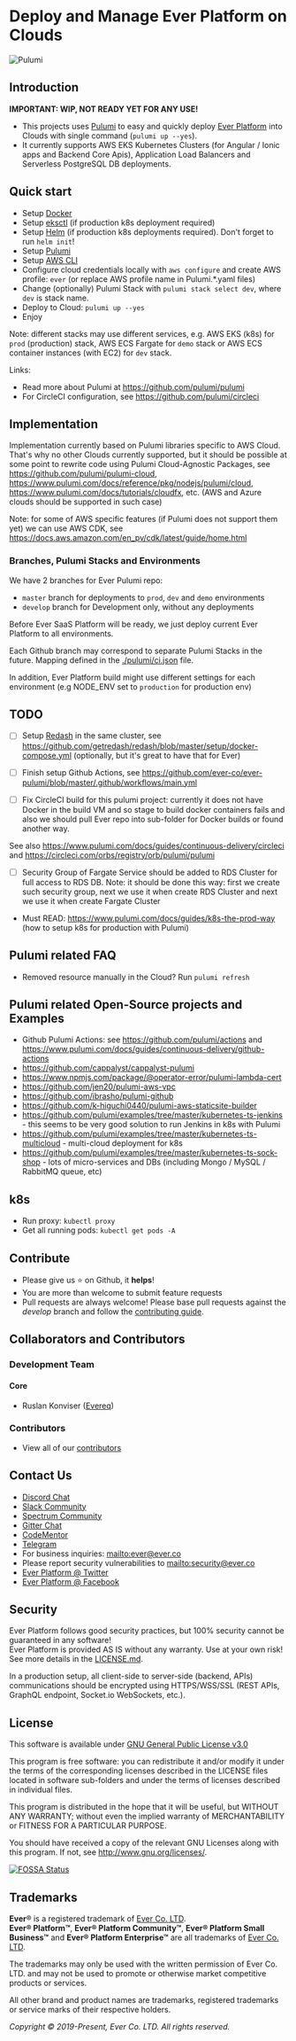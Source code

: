# Deploy and Manage Ever Platform on Clouds

![Pulumi](https://github.com/ever-co/ever-pulumi/workflows/Pulumi/badge.svg?branch=master)

## Introduction

**IMPORTANT: WIP, NOT READY YET FOR ANY USE!**

-   This projects uses [Pulumi](https://www.pulumi.com) to easy and quickly deploy [Ever Platform](https://github.com/ever-co/ever) into Clouds with single command (`pulumi up --yes`).
-   It currently supports AWS EKS Kubernetes Clusters (for Angular / Ionic apps and Backend Core Apis), Application Load Balancers and Serverless PostgreSQL DB deployments.

## Quick start

-   Setup [Docker](https://docs.docker.com/install)
-   Setup [eksctl](https://docs.aws.amazon.com/en_pv/eks/latest/userguide/getting-started-eksctl.html) (if production k8s deployment required)
-   Setup [Helm](https://helm.sh/docs/using_helm/#installing-helm) (if production k8s deployments required). Don't forget to run `helm init`!
-   Setup [Pulumi](https://www.pulumi.com/docs/reference/install)
-   Setup [AWS CLI](https://docs.aws.amazon.com/en_pv/cli/latest/userguide/cli-chap-install.html)
-   Configure cloud credentials locally with `aws configure` and create AWS profile: `ever` (or replace AWS profile name in Pulumi.\*.yaml files)
-   Change (optionally) Pulumi Stack with `pulumi stack select dev`, where `dev` is stack name.
-   Deploy to Cloud: `pulumi up --yes`
-   Enjoy

Note: different stacks may use different services, e.g. AWS EKS (k8s) for `prod` (production) stack, AWS ECS Fargate for `demo` stack or AWS ECS container instances (with EC2) for `dev` stack.

Links:

-   Read more about Pulumi at <https://github.com/pulumi/pulumi>
-   For CircleCI configuration, see <https://github.com/pulumi/circleci>

## Implementation

Implementation currently based on Pulumi libraries specific to AWS Cloud.
That's why no other Clouds currently supported, but it should be possible at some point to rewrite code using Pulumi Cloud-Agnostic Packages,
see <https://github.com/pulumi/pulumi-cloud>, <https://www.pulumi.com/docs/reference/pkg/nodejs/pulumi/cloud>, <https://www.pulumi.com/docs/tutorials/cloudfx>, etc.
(AWS and Azure clouds should be supported in such case)

Note: for some of AWS specific features (if Pulumi does not support them yet) we can use AWS CDK, see <https://docs.aws.amazon.com/en_pv/cdk/latest/guide/home.html>

### Branches, Pulumi Stacks and Environments

We have 2 branches for Ever Pulumi repo:

-   `master` branch for deployments to `prod`, `dev` and `demo` environments
-   `develop` branch for Development only, without any deployments

Before Ever SaaS Platform will be ready, we just deploy current Ever Platform to all environments.

Each Github branch may correspond to separate Pulumi Stacks in the future.
Mapping defined in the [./pulumi/ci.json](https://github.com/ever-co/ever-pulumi/blob/develop/.pulumi/ci.json) file.

In addition, Ever Platform build might use different settings for each environment (e.g NODE_ENV set to `production` for production env)

## TODO

-   [ ] Setup [Redash](https://github.com/getredash/redash) in the same cluster, see <https://github.com/getredash/redash/blob/master/setup/docker-compose.yml> (optionally, but it's great to have that for Ever)

-   [ ] Finish setup Github Actions, see <https://github.com/ever-co/ever-pulumi/blob/master/.github/workflows/main.yml>

-   [ ] Fix CircleCI build for this pulumi project: currently it does not have Docker in the build VM and so stage to build docker containers fails and also we should pull Ever repo into sub-folder for Docker builds or found another way.

See also <https://www.pulumi.com/docs/guides/continuous-delivery/circleci> and <https://circleci.com/orbs/registry/orb/pulumi/pulumi>

-   [ ] Security Group of Fargate Service should be added to RDS Cluster for full access to RDS DB. Note: it should be done this way: first we create such security group, next we use it when create RDS Cluster and next we use it when create Fargate Cluster

-   Must READ: <https://www.pulumi.com/docs/guides/k8s-the-prod-way> (how to setup k8s for production with Pulumi)

## Pulumi related FAQ

-   Removed resource manually in the Cloud? Run `pulumi refresh`

## Pulumi related Open-Source projects and Examples

-   Github Pulumi Actions: see <https://github.com/pulumi/actions> and <https://www.pulumi.com/docs/guides/continuous-delivery/github-actions>
-   <https://github.com/cappalyst/cappalyst-pulumi>
-   <https://www.npmjs.com/package/@operator-error/pulumi-lambda-cert>
-   <https://github.com/jen20/pulumi-aws-vpc>
-   <https://github.com/ibrasho/pulumi-github>
-   <https://github.com/k-higuchi0440/pulumi-aws-staticsite-builder>
-   <https://github.com/pulumi/examples/tree/master/kubernetes-ts-jenkins> - this seems to be very good solution to run Jenkins in k8s with Pulumi
-   <https://github.com/pulumi/examples/tree/master/kubernetes-ts-multicloud> - multi-cloud deployment for k8s
-   <https://github.com/pulumi/examples/tree/master/kubernetes-ts-sock-shop> - lots of micro-services and DBs (including Mongo / MySQL / RabbitMQ queue, etc)

## k8s

-   Run proxy: `kubectl proxy`
-   Get all running pods: `kubectl get pods -A`

## Contribute

-   Please give us :star: on Github, it **helps**!
-   You are more than welcome to submit feature requests
-   Pull requests are always welcome! Please base pull requests against the _develop_ branch and follow the [contributing guide](.github/CONTRIBUTING.md).

## Collaborators and Contributors

### Development Team

#### Core

-   Ruslan Konviser ([Evereq](https://github.com/evereq))

### Contributors

-   View all of our [contributors](https://github.com/ever-co/ever/graphs/contributors)

## Contact Us

-   [Discord Chat](https://discord.gg/msqRJ4w)
-   [Slack Community](https://join.slack.com/t/everplatform/shared_invite/enQtNzc2NzI1OTgwMjQwLTBkODI3OTU2ZDI1YTQwNWE3OGExYWUwYjE5NThkMjRiYjA0NmFiNzZhYWUzNWViNWI4Nzg2YTc3MzY2MjY0YzU)
-   [Spectrum Community](https://spectrum.chat/ever)
-   [Gitter Chat](https://gitter.im/ever-co/ever)
-   [CodeMentor](https://www.codementor.io/evereq)
-   [Telegram](https://t.me/everplatform)
-   For business inquiries: <mailto:ever@ever.co>
-   Please report security vulnerabilities to <mailto:security@ever.co>
-   [Ever Platform @ Twitter](https://twitter.com/everplatform)
-   [Ever Platform @ Facebook](https://www.facebook.com/everplatform)

## Security

Ever Platform follows good security practices, but 100% security cannot be guaranteed in any software!  
Ever Platform is provided AS IS without any warranty. Use at your own risk!  
See more details in the [LICENSE.md](LICENSE.md).

In a production setup, all client-side to server-side (backend, APIs) communications should be encrypted using HTTPS/WSS/SSL (REST APIs, GraphQL endpoint, Socket.io WebSockets, etc.).

## License

This software is available under [GNU General Public License v3.0](https://www.gnu.org/licenses/gpl-3.0.txt)

This program is free software: you can redistribute it and/or modify it under the terms of the corresponding licenses described in the LICENSE files located in software sub-folders and under the terms of licenses described in individual files.

This program is distributed in the hope that it will be useful, but WITHOUT ANY WARRANTY; without even the implied warranty of MERCHANTABILITY or FITNESS FOR A PARTICULAR PURPOSE.

You should have received a copy of the relevant GNU Licenses along with this program. If not, see http://www.gnu.org/licenses/.

[![FOSSA Status](https://app.fossa.io/api/projects/git%2Bgithub.com%2Fever-co%2Fever-pulumi.svg?type=large)](https://app.fossa.io/projects/git%2Bgithub.com%2Fever-co%2Fever-pulumi?ref=badge_large)

## Trademarks

**Ever**® is a registered trademark of [Ever Co. LTD](https://ever.co).  
**Ever® Platform™**, **Ever® Platform Community™**, **Ever® Platform Small Business™** and **Ever® Platform Enterprise™** are all trademarks of [Ever Co. LTD](https://ever.co).

The trademarks may only be used with the written permission of Ever Co. LTD. and may not be used to promote or otherwise market competitive products or services.

All other brand and product names are trademarks, registered trademarks or service marks of their respective holders.

_Copyright © 2019-Present, Ever Co. LTD. All rights reserved._
